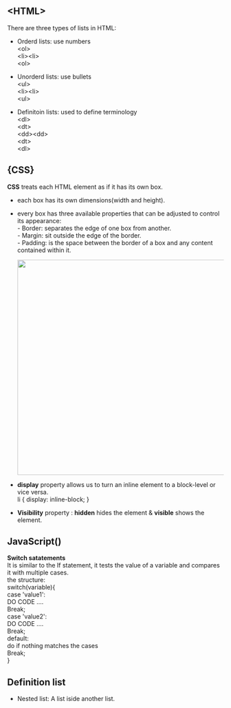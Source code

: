 ## \<HTML\>
There are three types of lists in HTML:     

- Orderd lists: use numbers     
\<ol\>     
\<li\>\<li\>     
\<ol\>

- Unorderd lists: use bullets       
\<ul\>     
\<li\>\<li\>     
\<ul\>       

- Definitoin lists: used to define terminology     
\<dl\>     
\<dt\>      
\<dd\>\<dd\>     
\<dt\>     
\<dl\>


## \{CSS\}       
 **CSS** treats each HTML element as if it has its own box.   
  - each box has its own dimensions(width and height). 
  - every box has three available properties that can be adjusted to control its appearance:       
        - Border: separates the edge of one box
          from another.    
        - Margin: sit outside the edge of the border.     
        - Padding:  is the space between the border of a box and any content contained within it.        

 
  
    <img src="https://sabe.io/classes/css/css-box-model-padding-border-margin/css-box-model.png" width=500px/>      

      
  -  **display** property allows us to turn an inline element to a block-level or vice versa.      
  li {
display: inline-block;
}
  - **Visibility** property : **hidden** hides the element & **visible** shows the element.




## JavaScript()            

**Switch satatements**      
It is similar to the If statement, it tests the value of a variable and compares it with multiple cases.      
the structure:         
 switch(variable){             
   case 'value1':              
   DO CODE ....                
   Break;                 
   case 'value2':                      
   DO CODE ....                      
   Break;                   
   default:                              
   do if nothing matches the cases                        
   Break;                   
 }                   


## Definition list
- Nested list: A list iside another list.
